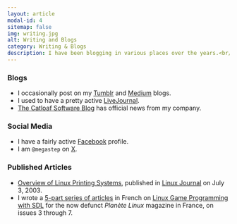 ```yaml
---
layout: article
modal-id: 4
sitemap: false
img: writing.jpg
alt: Writing and Blogs
category: Writing & Blogs
description: I have been blogging in various places over the years.<br/>I also wrote a few articles for print publications.
---
```


### Blogs

* I occasionally post on my [Tumblr](https://megastep.tumblr.com) and [Medium](https://medium.com/@megastep) blogs.
* I used to have a pretty active [LiveJournal](https://megastep.livejournal.com/).
* [The Catloaf Software Blog](https://www.catloafsoft.com/blog/) has official news from my company.

### Social Media

* I have a fairly active [Facebook](https://www.facebook.com/megastep) profile.
* I am `@megastep` on [X](https://x.com/megastep).

### Published Articles

* [Overview of Linux Printing Systems](https://www.linuxjournal.com/article/6729), published in [Linux Journal](https://www.linuxjournal.com/) on July 3, 2003.
* I wrote a [5-part series of articles](/SDL) in French on [Linux Game Programming with SDL](/SDL) for the now defunct *Planète Linux* magazine in France, on issues 3 through 7.
